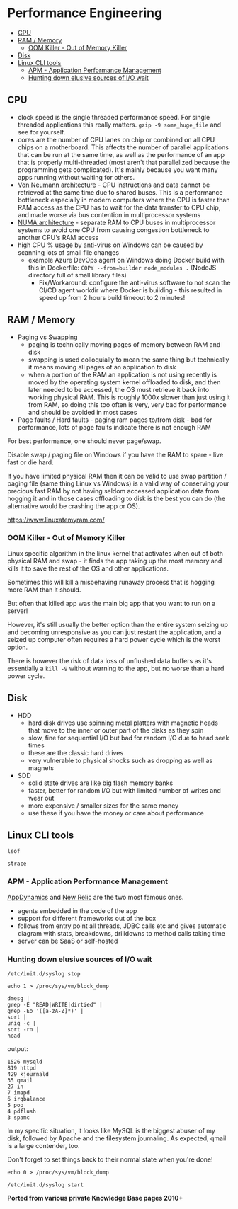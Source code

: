 # Performance Engineering

<!-- INDEX_START -->

- [CPU](#cpu)
- [RAM / Memory](#ram--memory)
  - [OOM Killer - Out of Memory Killer](#oom-killer---out-of-memory-killer)
- [Disk](#disk)
- [Linux CLI tools](#linux-cli-tools)
  - [APM - Application Performance Management](#apm---application-performance-management)
  - [Hunting down elusive sources of I/O wait](#hunting-down-elusive-sources-of-io-wait)

<!-- INDEX_END -->

## CPU

- clock speed is the single threaded performance speed. For single threaded applications this really matters. `gzip -9 some_huge_file` and see for yourself.
- cores are the number of CPU lanes on chip or combined on all CPU chips on a motherboard. This affects the number of parallel applications that can be run at the same time, as well as the performance of an app that is properly multi-threaded (most aren't that parallelized because the programming gets complicated). It's mainly because you want many apps running without waiting for others.
- [Von Neumann architecture](https://en.wikipedia.org/wiki/Von_Neumann_architecture) - CPU instructions and data cannot be retrieved at the same time due to shared buses. This is a performance bottleneck especially in modern computers where the CPU is faster than RAM access as the CPU has to wait for the data transfer to CPU chip, and made worse via bus contention in multiprocessor systems
- [NUMA architecture](https://en.wikipedia.org/wiki/Non-uniform_memory_access) - separate RAM to CPU buses in multiprocessor systems to avoid one CPU from causing congestion bottleneck to another CPU's RAM access
- high CPU % usage by anti-virus on Windows can be caused by scanning lots of small file changes
  - example Azure DevOps agent on Windows doing Docker build with this in Dockerfile: `COPY --from=builder node_modules .` (NodeJS directory full of small library files)
    - Fix/Workaround: configure the anti-virus software to not scan the CI/CD agent workdir where Docker is building - this resulted in speed up from 2 hours build timeout to 2 minutes!

## RAM / Memory

- Paging vs Swapping
  - paging is technically moving pages of memory between RAM and disk
  - swapping is used colloquially to mean the same thing but technically it means moving all pages of an application to disk
  - when a portion of the RAM an application is not using recently is moved by the operating system kernel offloaded to disk, and then later needed to be accessed, the OS must retrieve it back into working physical RAM. This is roughly 1000x slower than just using it from RAM, so doing this too often is very, very bad for performance and should be avoided in most cases
- Page faults / Hard faults - paging ram pages to/from disk - bad for performance, lots of page faults indicate there is not enough RAM

For best performance, one should never page/swap.

Disable swap / paging file on Windows if you have the RAM to spare - live fast or die hard.

If you have limited physical RAM then it can be valid to use swap partition / paging file (same thing Linux vs Windows) is a valid way of conserving your precious fast RAM by not having seldom accessed application data from hogging it and in those cases offloading to disk is the best you can do (the alternative would be crashing the app or OS).

<https://www.linuxatemyram.com/>

### OOM Killer - Out of Memory Killer

Linux specific algorithm in the linux kernel that activates when out of both physical RAM and swap - it finds the app taking up the most memory and kills it to save the rest of the OS and other applications.

Sometimes this will kill a misbehaving runaway process that is hogging more RAM than it should.

But often that killed app was the main big app that you want to run on a server!

However, it's still usually the better option than the entire system seizing up and becoming unresponsive as you can just restart the application, and a seized up computer often requires a hard power cycle which is the worst option.

There is however the risk of data loss of unflushed data buffers as it's essentially a `kill -9` without warning to the app, but no worse than a hard power cycle.

## Disk

- HDD
  - hard disk drives use spinning metal platters with magnetic heads that move to the inner or outer part of the disks as they spin
  - slow, fine for sequential I/O but bad for random I/O due to head seek times
  - these are the classic hard drives
  - very vulnerable to physical shocks such as dropping as well as magnets
- SDD
  - solid state drives are like big flash memory banks
  - faster, better for random I/O but with limited number of writes and wear out
  - more expensive / smaller sizes for the same money
  - use these if you have the money or care about performance

## Linux CLI tools

```shell
lsof
```

```shell
strace
```

### APM - Application Performance Management

[AppDynamics](https://www.appdynamics.com/) and [New Relic](https://newrelic.com/) are the two most famous ones.

- agents embedded in the code of the app
- support for different frameworks out of the box
- follows from entry point all threads, JDBC calls etc and gives automatic diagram with stats, breakdowns, drilldowns to method calls taking time
- server can be SaaS or self-hosted

### Hunting down elusive sources of I/O wait

```shell
/etc/init.d/syslog stop
```

```shell
echo 1 > /proc/sys/vm/block_dump
```

```shell
dmesg |
grep -E "READ|WRITE|dirtied" |
grep -Eo '([a-zA-Z]*)' |
sort |
uniq -c |
sort -rn |
head
```

output:

```none
1526 mysqld
819 httpd
429 kjournald
35 qmail
27 in
7 imapd
6 irqbalance
5 pop
4 pdflush
3 spamc
```

In my specific situation, it looks like MySQL is the biggest abuser of my disk, followed by Apache and the filesystem journaling. As expected, qmail is a large contender, too.

Don't forget to set things back to their normal state when you're done!

```shell
echo 0 > /proc/sys/vm/block_dump
```

```shell
/etc/init.d/syslog start
```

**Ported from various private Knowledge Base pages 2010+**
